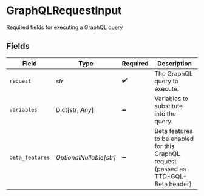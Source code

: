 # GraphQLRequestInput

Required fields for executing a GraphQL query


## Fields

| Field                                                                                | Type                                                                                 | Required                                                                             | Description                                                                          |
| ------------------------------------------------------------------------------------ | ------------------------------------------------------------------------------------ | ------------------------------------------------------------------------------------ | ------------------------------------------------------------------------------------ |
| `request`                                                                            | *str*                                                                                | :heavy_check_mark:                                                                   | The GraphQL query to execute.                                                        |
| `variables`                                                                          | Dict[str, *Any*]                                                                     | :heavy_minus_sign:                                                                   | Variables to substitute into the query.                                              |
| `beta_features`                                                                      | *OptionalNullable[str]*                                                              | :heavy_minus_sign:                                                                   | Beta features to be enabled for this GraphQL request (passed as TTD-GQL-Beta header) |